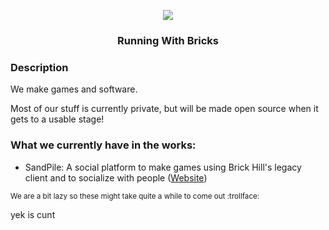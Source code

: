 <p align="center">
  <img src="https://user-images.githubusercontent.com/76412158/208220740-10a149a8-0c5c-4b27-b6f1-55f46e0df93d.png"></img>
</p>
<h3 align="center">Running With Bricks</h3>

### Description
We make games and software.

Most of our stuff is currently private, but will be made open source when it gets to a usable stage!

### What we currently have in the works:
- SandPile: A social platform to make games using Brick Hill's legacy client and to socialize with people ([Website](https://sandpile.xyz))

<sub>We are a bit lazy so these might take quite a while to come out :trollface:</sub>

yek is cunt
